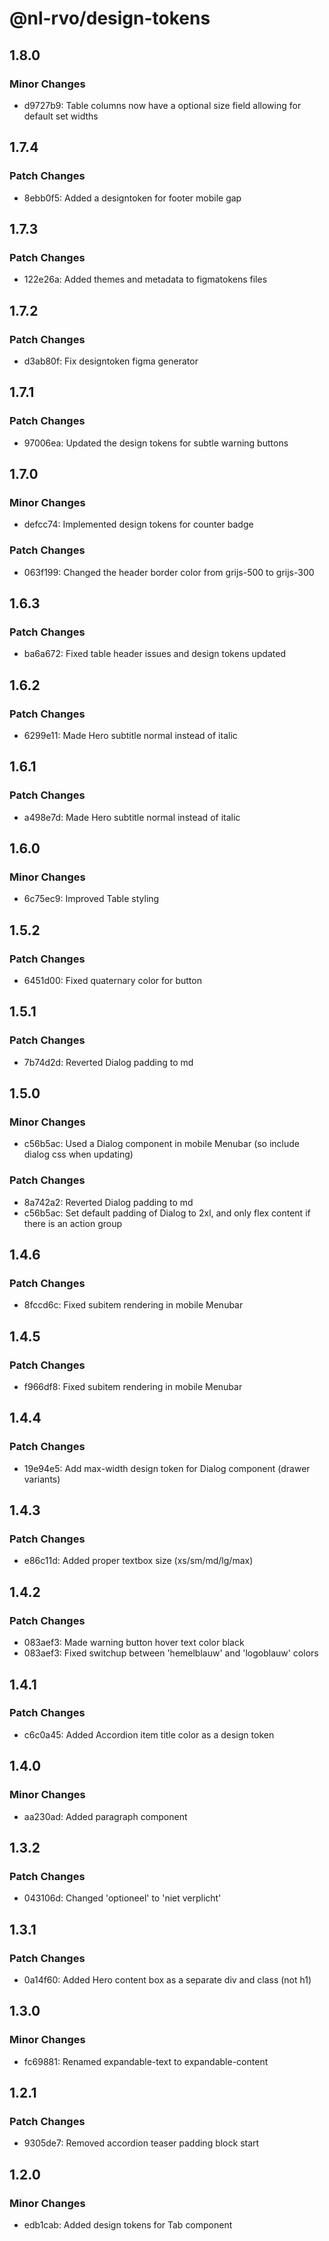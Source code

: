 # @nl-rvo/design-tokens

## 1.8.0

### Minor Changes

- d9727b9: Table columns now have a optional size field allowing for default set widths

## 1.7.4

### Patch Changes

- 8ebb0f5: Added a designtoken for footer mobile gap

## 1.7.3

### Patch Changes

- 122e26a: Added themes and metadata to figmatokens files

## 1.7.2

### Patch Changes

- d3ab80f: Fix designtoken figma generator

## 1.7.1

### Patch Changes

- 97006ea: Updated the design tokens for subtle warning buttons

## 1.7.0

### Minor Changes

- defcc74: Implemented design tokens for counter badge

### Patch Changes

- 063f199: Changed the header border color from grijs-500 to grijs-300

## 1.6.3

### Patch Changes

- ba6a672: Fixed table header issues and design tokens updated

## 1.6.2

### Patch Changes

- 6299e11: Made Hero subtitle normal instead of italic

## 1.6.1

### Patch Changes

- a498e7d: Made Hero subtitle normal instead of italic

## 1.6.0

### Minor Changes

- 6c75ec9: Improved Table styling

## 1.5.2

### Patch Changes

- 6451d00: Fixed quaternary color for button

## 1.5.1

### Patch Changes

- 7b74d2d: Reverted Dialog padding to md

## 1.5.0

### Minor Changes

- c56b5ac: Used a Dialog component in mobile Menubar (so include dialog css when updating)

### Patch Changes

- 8a742a2: Reverted Dialog padding to md
- c56b5ac: Set default padding of Dialog to 2xl, and only flex content if there is an action group

## 1.4.6

### Patch Changes

- 8fccd6c: Fixed subitem rendering in mobile Menubar

## 1.4.5

### Patch Changes

- f966df8: Fixed subitem rendering in mobile Menubar

## 1.4.4

### Patch Changes

- 19e94e5: Add max-width design token for Dialog component (drawer variants)

## 1.4.3

### Patch Changes

- e86c11d: Added proper textbox size (xs/sm/md/lg/max)

## 1.4.2

### Patch Changes

- 083aef3: Made warning button hover text color black
- 083aef3: Fixed switchup between 'hemelblauw' and 'logoblauw' colors

## 1.4.1

### Patch Changes

- c6c0a45: Added Accordion item title color as a design token

## 1.4.0

### Minor Changes

- aa230ad: Added paragraph component

## 1.3.2

### Patch Changes

- 043106d: Changed 'optioneel' to 'niet verplicht'

## 1.3.1

### Patch Changes

- 0a14f60: Added Hero content box as a separate div and class (not h1)

## 1.3.0

### Minor Changes

- fc69881: Renamed expandable-text to expandable-content

## 1.2.1

### Patch Changes

- 9305de7: Removed accordion teaser padding block start

## 1.2.0

### Minor Changes

- edb1cab: Added design tokens for Tab component
